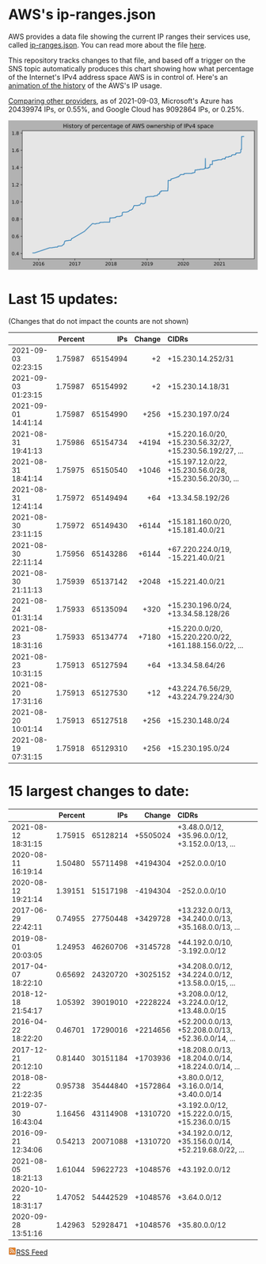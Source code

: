 # AWS's ip-ranges.json

AWS provides a data file showing the current IP ranges their
services use, called [ip-ranges.json](https://ip-ranges.amazonaws.com/ip-ranges.json).  You 
can read more about the file [here](https://docs.aws.amazon.com/general/latest/gr/aws-ip-ranges.html).

This repository tracks changes to that file, and based off a trigger on the SNS topic 
automatically produces this chart showing how what percentage of the Internet's IPv4 
address space AWS is in control of.  Here's an 
[animation of the history](https://youtu.be/Su25yl7eol8) of the AWS's IP usage.

[Comparing other providers](https://github.com/seligman/cloud_sizes), as of 2021-09-03, Microsoft's Azure has 20439974 IPs, or 0.55%, and Google Cloud has 9092864 IPs, or 0.25%.

![History of AWS](history_count.svg)

# Last 15 updates:

(Changes that do not impact the counts are not shown)

| | Percent | IPs | Change | CIDRs |
| :--- | ---: | ---: | ---: | :--- |
| 2021-09-03 02:23:15 | 1.75987 | 65154994 | +2 | +15.230.14.252/31 |
| 2021-09-03 01:23:15 | 1.75987 | 65154992 | +2 | +15.230.14.18/31 |
| 2021-09-01 14:41:14 | 1.75987 | 65154990 | +256 | +15.230.197.0/24 |
| 2021-08-31 19:41:13 | 1.75986 | 65154734 | +4194 | +15.220.16.0/20, +15.230.56.32/27, +15.230.56.192/27, ... |
| 2021-08-31 18:41:14 | 1.75975 | 65150540 | +1046 | +15.197.12.0/22, +15.230.56.0/28, +15.230.56.20/30, ... |
| 2021-08-31 12:41:14 | 1.75972 | 65149494 | +64 | +13.34.58.192/26 |
| 2021-08-30 23:11:15 | 1.75972 | 65149430 | +6144 | +15.181.160.0/20, +15.181.40.0/21 |
| 2021-08-30 22:11:14 | 1.75956 | 65143286 | +6144 | +67.220.224.0/19, -15.221.40.0/21 |
| 2021-08-30 21:11:13 | 1.75939 | 65137142 | +2048 | +15.221.40.0/21 |
| 2021-08-24 01:31:14 | 1.75933 | 65135094 | +320 | +15.230.196.0/24, +13.34.58.128/26 |
| 2021-08-23 18:31:16 | 1.75933 | 65134774 | +7180 | +15.220.0.0/20, +15.220.220.0/22, +161.188.156.0/22, ... |
| 2021-08-23 10:31:15 | 1.75913 | 65127594 | +64 | +13.34.58.64/26 |
| 2021-08-20 17:31:16 | 1.75913 | 65127530 | +12 | +43.224.76.56/29, +43.224.79.224/30 |
| 2021-08-20 10:01:14 | 1.75913 | 65127518 | +256 | +15.230.148.0/24 |
| 2021-08-19 07:31:15 | 1.75918 | 65129310 | +256 | +15.230.195.0/24 |


# 15 largest changes to date:

| | Percent | IPs | Change | CIDRs |
| :--- | ---: | ---: | ---: | :--- |
| 2021-08-12 18:31:15 | 1.75915 | 65128214 | +5505024 | +3.48.0.0/12, +35.96.0.0/12, +3.152.0.0/13, ... |
| 2020-08-11 16:19:14 | 1.50480 | 55711498 | +4194304 | +252.0.0.0/10 |
| 2020-08-12 19:21:14 | 1.39151 | 51517198 | -4194304 | -252.0.0.0/10 |
| 2017-06-29 22:42:11 | 0.74955 | 27750448 | +3429728 | +13.232.0.0/13, +34.240.0.0/13, +35.168.0.0/13, ... |
| 2019-08-01 20:03:05 | 1.24953 | 46260706 | +3145728 | +44.192.0.0/10, -3.192.0.0/12 |
| 2017-04-07 18:22:10 | 0.65692 | 24320720 | +3025152 | +34.208.0.0/12, +34.224.0.0/12, +13.58.0.0/15, ... |
| 2018-12-18 21:54:17 | 1.05392 | 39019010 | +2228224 | +3.208.0.0/12, +3.224.0.0/12, +13.48.0.0/15 |
| 2016-04-22 18:22:20 | 0.46701 | 17290016 | +2214656 | +52.200.0.0/13, +52.208.0.0/13, +52.36.0.0/14, ... |
| 2017-12-21 20:12:10 | 0.81440 | 30151184 | +1703936 | +18.208.0.0/13, +18.204.0.0/14, +18.224.0.0/14, ... |
| 2018-08-22 21:22:35 | 0.95738 | 35444840 | +1572864 | +3.80.0.0/12, +3.16.0.0/14, +3.40.0.0/14 |
| 2019-07-30 16:43:04 | 1.16456 | 43114908 | +1310720 | +3.192.0.0/12, +15.222.0.0/15, +15.236.0.0/15 |
| 2016-09-21 12:34:06 | 0.54213 | 20071088 | +1310720 | +34.192.0.0/12, +35.156.0.0/14, +52.219.68.0/22, ... |
| 2021-08-05 18:21:13 | 1.61044 | 59622723 | +1048576 | +43.192.0.0/12 |
| 2020-10-22 18:31:17 | 1.47052 | 54442529 | +1048576 | +3.64.0.0/12 |
| 2020-09-28 13:51:16 | 1.42963 | 52928471 | +1048576 | +35.80.0.0/12 |


[![RSS Icon](rss-icon.png)RSS Feed](https://raw.githubusercontent.com/seligman/aws-ip-ranges/master/rss.xml)
